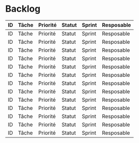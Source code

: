 # Backlog


| ID | Tâche                  | Priorité | Statut | Sprint |Resposable |
|----|------------------------|----------|--------|--------|-----------|
| ID | Tâche                  | Priorité | Statut | Sprint |Resposable |
| ID | Tâche                  | Priorité | Statut | Sprint |Resposable |
| ID | Tâche                  | Priorité | Statut | Sprint |Resposable |
| ID | Tâche                  | Priorité | Statut | Sprint |Resposable |
| ID | Tâche                  | Priorité | Statut | Sprint |Resposable |
| ID | Tâche                  | Priorité | Statut | Sprint |Resposable |
| ID | Tâche                  | Priorité | Statut | Sprint |Resposable |
| ID | Tâche                  | Priorité | Statut | Sprint |Resposable |
| ID | Tâche                  | Priorité | Statut | Sprint |Resposable |
| ID | Tâche                  | Priorité | Statut | Sprint |Resposable |
| ID | Tâche                  | Priorité | Statut | Sprint |Resposable |
| ID | Tâche                  | Priorité | Statut | Sprint |Resposable |
| ID | Tâche                  | Priorité | Statut | Sprint |Resposable |